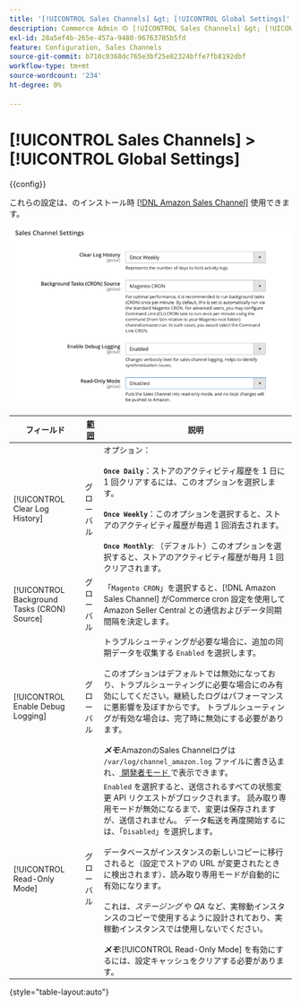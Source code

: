```yaml
---
title: '[!UICONTROL Sales Channels] &gt; [!UICONTROL Global Settings]'
description: Commerce Admin の [!UICONTROL Sales Channels] &gt; [!UICONTROL Global Settings] ページで設定を確認します。
exl-id: 28a5ef4b-265e-457a-9480-96763785b5fd
feature: Configuration, Sales Channels
source-git-commit: b710c0368dc765e3bf25e82324bffe7fb8192dbf
workflow-type: tm+mt
source-wordcount: '234'
ht-degree: 0%

---
```


# [!UICONTROL Sales Channels] > [!UICONTROL Global Settings]

{{config}}

これらの設定は、のインストール時 [[!DNL Amazon Sales Channel]](https://experienceleague.adobe.com/docs/commerce-channels/amazon/getting-started/install.html?lang=ja) 使用できます。

![Sales Channel設定 ](./assets/config-sales-channel-global-settings.png)<!-- zoom -->

| フィールド | [ 範囲 ](../getting-started/websites-stores-views.md#scope-settings) | 説明 |
|-----|---------|------|
| [!UICONTROL Clear Log History] | グローバル | オプション：<br/><br/>**`Once Daily`**：ストアのアクティビティ履歴を 1 日に 1 回クリアするには、このオプションを選択します。<br/><br/>**`Once Weekly`**：このオプションを選択すると、ストアのアクティビティ履歴が毎週 1 回消去されます。<br/><br/>**`Once Monthly`**: （デフォルト）このオプションを選択すると、ストアのアクティビティ履歴が毎月 1 回クリアされます。 |
| [!UICONTROL Background Tasks (CRON) Source] | グローバル | 「`Magento CRON`」を選択すると、[!DNL Amazon Sales Channel] がCommerce cron 設定を使用してAmazon Seller Central との通信およびデータ同期間隔を決定します。 |
| [!UICONTROL Enable Debug Logging] | グローバル | トラブルシューティングが必要な場合に、追加の同期データを収集する `Enabled` を選択します。<br/><br/> このオプションはデフォルトでは無効になっており、トラブルシューティングに必要な場合にのみ有効にしてください。継続したログはパフォーマンスに悪影響を及ぼすからです。 トラブルシューティングが有効な場合は、完了時に無効にする必要があります。<br/><br/>**_メモ&#x200B;_**:AmazonのSales Channelログは `/var/log/channel_amazon.log` ファイルに書き込まれ、[ 開発者モード ](../systems/developer-tools.md#operation-modes) で表示できます。 |
| [!UICONTROL Read-Only Mode] | グローバル | `Enabled` を選択すると、送信されるすべての状態変更 API リクエストがブロックされます。 読み取り専用モードが無効になるまで、変更は保存されますが、送信されません。 データ転送を再度開始するには、「`Disabled`」を選択します。<br/><br/> データベースがインスタンスの新しいコピーに移行されると（設定でストアの URL が変更されたときに検出されます）、読み取り専用モードが自動的に有効になります。<br/><br/> これは、_ステージング_ や _QA_ など、実稼動インスタンスのコピーで使用するように設計されており、実稼動インスタンスでは使用しないでください。<br/><br/>**_メモ&#x200B;_**:[!UICONTROL Read-Only Mode] を有効にするには、設定キャッシュをクリアする必要があります。 |

{style="table-layout:auto"}
